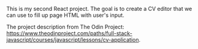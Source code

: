 This is my second React project. The goal is to create a CV editor that we can use to fill up page HTML with user's input.

The project description from The Odin Project: https://www.theodinproject.com/paths/full-stack-javascript/courses/javascript/lessons/cv-application.
